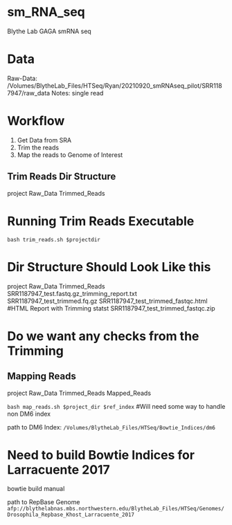 # sm_RNA_seq
Blythe Lab GAGA smRNA seq 

# Data
Raw-Data: /Volumes/BlytheLab_Files/HTSeq/Ryan/20210920_smRNAseq_pilot/SRR1187947/raw_data
Notes: 
single read 


# Workflow 
1) Get Data from SRA 
2) Trim the reads
3) Map the reads to Genome of Interest



## Trim Reads Dir Structure

project
    Raw_Data
    Trimmed_Reads

# Running Trim Reads Executable 

`bash trim_reads.sh $projectdir`

# Dir Structure Should Look Like this 
project
    Raw_Data
    Trimmed_Reads
        SRR1187947_test.fastq.gz_trimming_report.txt
        SRR1187947_test_trimmed.fq.gz
        SRR1187947_test_trimmed_fastqc.html #HTML Report with Trimming statst
        SRR1187947_test_trimmed_fastqc.zip


# Do we want any checks from the Trimming


## Mapping Reads 

project
    Raw_Data
    Trimmed_Reads
    Mapped_Reads

`bash map_reads.sh $project_dir $ref_index` #Will need some way to handle non DM6 index

path to DM6 Index:  `/Volumes/BlytheLab_Files/HTSeq/Bowtie_Indices/dm6` 


# Need to build Bowtie Indices for Larracuente 2017


bowtie build manual 


path to RepBase Genome `afp://blythelabnas.mbs.northwestern.edu/BlytheLab_Files/HTSeq/Genomes/Drosophila_Repbase_Khost_Larracuente_2017` 






